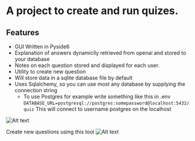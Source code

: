 # A project to create and run quizes.
## Features
* GUI Written in Pyside6
* Explanation of answers dynamiclly retrieved from openai and stored to your database
* Notes on each question stored and displayed for each user.
* Utility to create new question
* Will store data in a sqlite database file by default
* Uses Sqlalchemy, so you can use most any database by supplying the connection string
  * To use Postgres for example write something like this in .env
```DATABASE_URL=postgresql://postgres:somepassword@localhost:5432/quiz```
This will connect to username postgres on the localhost

![Alt text](image.png)

Create new questions using this tool
![Alt text](./images/create_question.png)

